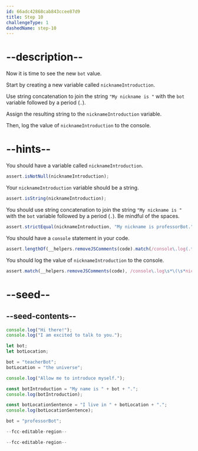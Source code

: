 ```yaml
---
id: 66adc42868cab843ccee87d9
title: Step 10
challengeType: 1
dashedName: step-10
---
```


# --description--

Now it is time to see the new `bot` value.

Start by creating a new variable called `nicknameIntroduction`.

Use string concatenation to join the string `"My nickname is "` with the `bot` variable followed by a period (`.`).

Assign the resulting string to the `nicknameIntroduction` variable.

Then, log the value of `nicknameIntroduction` to the console. 

# --hints--

You should have a variable called `nicknameIntroduction`.

```js
assert.isNotNull(nicknameIntroduction);
```

Your `nicknameIntroduction` variable should be a string.

```js
assert.isString(nicknameIntroduction);
```

You should use string concatenation to join the string `"My nickname is "` with the `bot` variable followed by a period (`.`). Be mindful of the spaces.

```js
assert.strictEqual(nicknameIntroduction, "My nickname is professorBot.");
```

You should have a `console` statement in your code.

```js
assert.lengthOf(__helpers.removeJSComments(code).match(/console\.log(.*)/g), 6);
```

You should log the value of `nicknameIntroduction` to the console.

```js
assert.match(__helpers.removeJSComments(code), /console\.log\s*\(\s*nicknameIntroduction\s*\)/);
```

# --seed--

## --seed-contents--

```js
console.log("Hi there!");
console.log("I am excited to talk to you.");

let bot;
let botLocation;

bot = "teacherBot";
botLocation = "the universe";

console.log("Allow me to introduce myself.");

const botIntroduction = "My name is " + bot + ".";
console.log(botIntroduction);

const botLocationSentence = "I live in " + botLocation + ".";
console.log(botLocationSentence);

bot = "professorBot";

--fcc-editable-region--

--fcc-editable-region--
```
